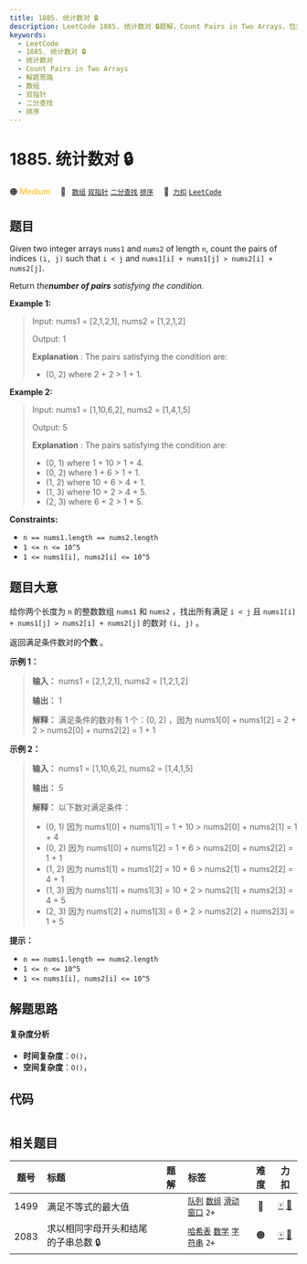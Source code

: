```yaml
---
title: 1885. 统计数对 🔒
description: LeetCode 1885. 统计数对 🔒题解，Count Pairs in Two Arrays，包含解题思路、复杂度分析以及完整的 JavaScript 代码实现。
keywords:
  - LeetCode
  - 1885. 统计数对 🔒
  - 统计数对
  - Count Pairs in Two Arrays
  - 解题思路
  - 数组
  - 双指针
  - 二分查找
  - 排序
---
```


# 1885. 统计数对 🔒

🟠 <font color=#ffb800>Medium</font>&emsp; 🔖&ensp; [`数组`](/tag/array.md) [`双指针`](/tag/two-pointers.md) [`二分查找`](/tag/binary-search.md) [`排序`](/tag/sorting.md)&emsp; 🔗&ensp;[`力扣`](https://leetcode.cn/problems/count-pairs-in-two-arrays) [`LeetCode`](https://leetcode.com/problems/count-pairs-in-two-arrays)

## 题目

Given two integer arrays `nums1` and `nums2` of length `n`, count the pairs of
indices `(i, j)` such that `i < j` and `nums1[i] + nums1[j] > nums2[i] +
nums2[j]`.

Return _the**number of pairs** satisfying the condition._



**Example 1:**

> Input: nums1 = [2,1,2,1], nums2 = [1,2,1,2]
> 
> Output: 1
> 
> **Explanation** : The pairs satisfying the condition are:
> - (0, 2) where 2 + 2 > 1 + 1.

**Example 2:**

> Input: nums1 = [1,10,6,2], nums2 = [1,4,1,5]
> 
> Output: 5
> 
> **Explanation** : The pairs satisfying the condition are:
> - (0, 1) where 1 + 10 > 1 + 4.
> - (0, 2) where 1 + 6 > 1 + 1.
> - (1, 2) where 10 + 6 > 4 + 1.
> - (1, 3) where 10 + 2 > 4 + 5.
> - (2, 3) where 6 + 2 > 1 + 5.

**Constraints:**

  * `n == nums1.length == nums2.length`
  * `1 <= n <= 10^5`
  * `1 <= nums1[i], nums2[i] <= 10^5`


## 题目大意

给你两个长度为 `n` 的整数数组 `nums1` 和 `nums2` ，找出所有满足 `i < j` 且 `nums1[i] + nums1[j] >
nums2[i] + nums2[j]` 的数对 `(i, j)` 。

返回满足条件数对的**个数** 。



**示例 1：**

> 
> 
> 
> 
> 
> **输入：** nums1 = [2,1,2,1], nums2 = [1,2,1,2]
> 
> **输出：** 1
> 
> **解释：** 满足条件的数对有 1 个：(0, 2) ，因为 nums1[0] + nums1[2] = 2 + 2 > nums2[0] + nums2[2] = 1 + 1

**示例 2：**

> 
> 
> 
> 
> 
> **输入：** nums1 = [1,10,6,2], nums2 = [1,4,1,5]
> 
> **输出：** 5
> 
> **解释：** 以下数对满足条件：
> - (0, 1) 因为 nums1[0] + nums1[1] = 1 + 10 > nums2[0] + nums2[1] = 1 + 4
> - (0, 2) 因为 nums1[0] + nums1[2] = 1 + 6 > nums2[0] + nums2[2] = 1 + 1
> - (1, 2) 因为 nums1[1] + nums1[2] = 10 + 6 > nums2[1] + nums2[2] = 4 + 1
> - (1, 3) 因为 nums1[1] + nums1[3] = 10 + 2 > nums2[1] + nums2[3] = 4 + 5
> - (2, 3) 因为 nums1[2] + nums1[3] = 6 + 2 > nums2[2] + nums2[3] = 1 + 5
> 
> 



**提示：**

  * `n == nums1.length == nums2.length`
  * `1 <= n <= 10^5`
  * `1 <= nums1[i], nums2[i] <= 10^5`


## 解题思路

#### 复杂度分析

- **时间复杂度**：`O()`，
- **空间复杂度**：`O()`，

## 代码

```javascript

```

## 相关题目

<!-- prettier-ignore -->
| 题号 | 标题 | 题解 | 标签 | 难度 | 力扣 |
| :------: | :------ | :------: | :------ | :------: | :------: |
| 1499 | 满足不等式的最大值 |  |  [`队列`](/tag/queue.md) [`数组`](/tag/array.md) [`滑动窗口`](/tag/sliding-window.md) `2+` | 🔴 | [🀄️](https://leetcode.cn/problems/max-value-of-equation) [🔗](https://leetcode.com/problems/max-value-of-equation) |
| 2083 | 求以相同字母开头和结尾的子串总数 🔒 |  |  [`哈希表`](/tag/hash-table.md) [`数学`](/tag/math.md) [`字符串`](/tag/string.md) `2+` | 🟠 | [🀄️](https://leetcode.cn/problems/substrings-that-begin-and-end-with-the-same-letter) [🔗](https://leetcode.com/problems/substrings-that-begin-and-end-with-the-same-letter) |